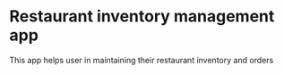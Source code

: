 # Restaurant inventory management app

This app helps user in maintaining their restaurant inventory and orders
